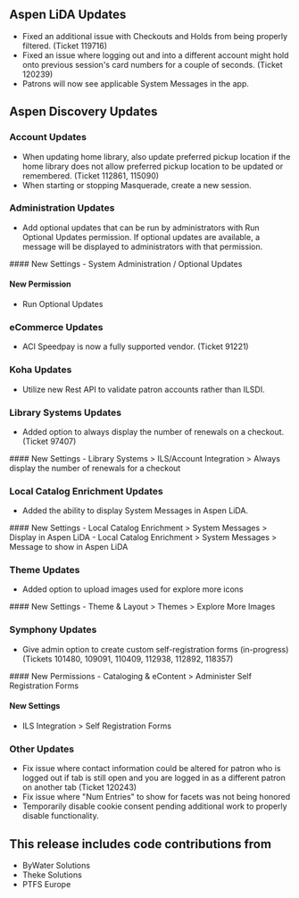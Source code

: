 ## Aspen LiDA Updates
- Fixed an additional issue with Checkouts and Holds from being properly filtered. (Ticket 119716)
- Fixed an issue where logging out and into a different account might hold onto previous session's card numbers for a couple of seconds. (Ticket 120239)
- Patrons will now see applicable System Messages in the app.

## Aspen Discovery Updates
### Account Updates
- When updating home library, also update preferred pickup location if the home library does not allow preferred pickup location to be updated or remembered. (Ticket 112861, 115090)
- When starting or stopping Masquerade, create a new session.

### Administration Updates
- Add optional updates that can be run by administrators with Run Optional Updates permission.  If optional updates are available, a message will be displayed to administrators with that permission. 

<div markdown="1" class="settings">
#### New Settings
- System Administration / Optional Updates

#### New Permission
- Run Optional Updates
</div>

### eCommerce Updates
- ACI Speedpay is now a fully supported vendor. (Ticket 91221)

### Koha Updates
- Utilize new Rest API to validate patron accounts rather than ILSDI.

### Library Systems Updates
- Added option to always display the number of renewals on a checkout. (Ticket 97407)

<div markdown="1" class="settings">
#### New Settings
- Library Systems > ILS/Account Integration > Always display the number of renewals for a checkout
</div>

### Local Catalog Enrichment Updates
- Added the ability to display System Messages in Aspen LiDA.

<div markdown="1" class="settings">
#### New Settings
- Local Catalog Enrichment > System Messages > Display in Aspen LiDA
- Local Catalog Enrichment > System Messages > Message to show in Aspen LiDA
</div>

### Theme Updates
- Added option to upload images used for explore more icons

<div markdown="1" class="settings">
#### New Settings
- Theme & Layout > Themes > Explore More Images
</div>

### Symphony Updates
- Give admin option to create custom self-registration forms (in-progress) (Tickets 101480, 109091, 110409, 112938, 112892, 118357)

<div markdown="1" class="settings">
#### New Permissions
- Cataloging & eContent > Administer Self Registration Forms

#### New Settings
- ILS Integration > Self Registration Forms
</div>

### Other Updates
- Fix issue where contact information could be altered for patron who is logged out if tab is still open and you are logged in as a different patron on another tab (Ticket 120243)
- Fix issue where "Num Entries" to show for facets was not being honored
- Temporarily disable cookie consent pending additional work to properly disable functionality. 

## This release includes code contributions from
- ByWater Solutions
- Theke Solutions
- PTFS Europe